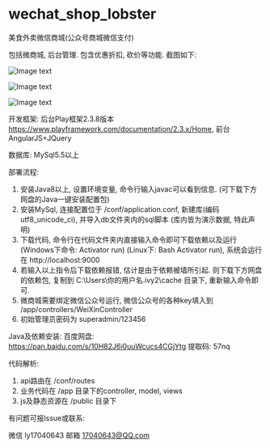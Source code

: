 # wechat_shop_lobster
 
美食外卖微信商城(公众号商城微信支付)

包括微商城, 后台管理. 包含优惠折扣, 砍价等功能. 截图如下:

![Image text](https://raw.githubusercontent.com/michael-luk/images/master/lobster_site.png)

![Image text](https://raw.githubusercontent.com/michael-luk/images/master/lobster_shop.png)

![Image text](https://raw.githubusercontent.com/michael-luk/images/master/lobster_admin.png)


开发框架: 后台Play框架2.3.8版本 https://www.playframework.com/documentation/2.3.x/Home, 前台AngularJS+JQuery

数据库:   MySql5.5以上

部署流程:

1. 安装Java8以上, 设置环境变量, 命令行输入javac可以看到信息. (可下载下方网盘的Java一键安装配置包)
2. 安装MySql, 连接配置位于 /conf/application.conf, 新建库(编码utf8_unicode_ci), 并导入db文件夹内的sql脚本 (库内皆为演示数据, 特此声明)
3. 下载代码, 命令行在代码文件夹内直接输入命令即可下载依赖以及运行 (Windows下命令: Activator run) (Linux下: Bash Activator run), 系统会运行在 http://localhost:9000 
4. 若输入以上指令后下载依赖报错, 估计是由于依赖被墙所引起. 则下载下方网盘的依赖包, 复制到 C:\Users\你的用户名\.ivy2\cache 目录下, 重新输入命令即可.
5. 微商城需要绑定微信公众号运行, 微信公众号的各种key填入到 /app/controllers/WeiXinController
6. 初始管理员密码为 superadmin/123456


Java及依赖安装:
百度网盘: https://pan.baidu.com/s/10H82J6i0uuWcucs4CGjYtg 提取码: 57nq


代码解析:
1. api路由在 /conf/routes
2. 业务代码在 /app 目录下的controller, model, views
3. js及静态资源在 /public 目录下

有问题可报Issue或联系:

微信 ly17040643
邮箱 17040643@QQ.com

